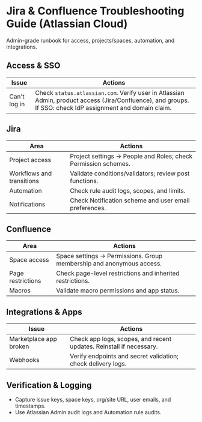 # Jira & Confluence Troubleshooting Guide (Atlassian Cloud)

Admin-grade runbook for access, projects/spaces, automation, and integrations.

## Access & SSO

| Issue | Actions |
|------|---------|
| Can't log in | Check `status.atlassian.com`. Verify user in Atlassian Admin, product access (Jira/Confluence), and groups. If SSO: check IdP assignment and domain claim. |

## Jira

| Area | Actions |
|------|---------|
| Project access | Project settings → People and Roles; check Permission schemes. |
| Workflows and transitions | Validate conditions/validators; review post functions. |
| Automation | Check rule audit logs, scopes, and limits. |
| Notifications | Check Notification scheme and user email preferences. |

## Confluence

| Area | Actions |
|------|---------|
| Space access | Space settings → Permissions. Group membership and anonymous access. |
| Page restrictions | Check page-level restrictions and inherited restrictions. |
| Macros | Validate macro permissions and app status. |

## Integrations & Apps

| Issue | Actions |
|------|---------|
| Marketplace app broken | Check app logs, scopes, and recent updates. Reinstall if necessary. |
| Webhooks | Verify endpoints and secret validation; check delivery logs. |

## Verification & Logging

- Capture issue keys, space keys, org/site URL, user emails, and timestamps.
- Use Atlassian Admin audit logs and Automation rule audits.

